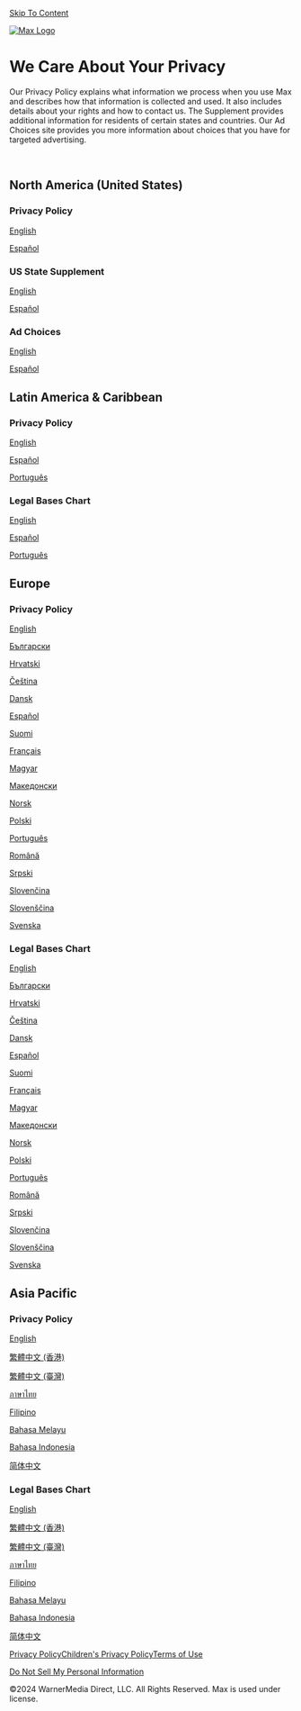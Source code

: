 [Skip To Content](javascript:void(0);)

[![Max Logo](/img/max-h-w-l.svg)](https://www.hbomax.com/)

We Care About Your Privacy
==========================

Our Privacy Policy explains what information we process when you use Max and describes how that information is collected and used. It also includes details about your rights and how to contact us. The Supplement provides additional information for residents of certain states and countries. Our Ad Choices site provides you more information about choices that you have for targeted advertising.

  
 

North America (United States)
-----------------------------

### Privacy Policy

[English](https://www.hbomax.com/privacy/en-us "North America (United States) - English Privacy Policy")

[Español](https://www.hbomax.com/privacy/es-us "North America (United States) - Spanish Privacy Policy")

### US State Supplement

[English](https://www.hbomax.com/privacy/usrights/en-us "North America (United States) - English US State Supplement")

[Español](https://www.hbomax.com/privacy/usrights/es-us "North America (United States) - Spanish US State Supplement")

### Ad Choices

[English](https://www.warnermediaprivacy.com/opt-out/ "North America (United States) - English Ad Choices")

[Español](https://www.warnermediaprivacy.com/opt-out/?lang=es "North America (United States) - Spanish Ad Choices")

Latin America & Caribbean
-------------------------

### Privacy Policy

[English](https://www.hbomax.com/privacy/en-latam "Latin America & Caribbean - English Privacy Policy")

[Español](https://www.hbomax.com/privacy/es-latam "Latin America & Caribbean - Spanish Privacy Policy")

[Português](https://www.hbomax.com/privacy/pt-latam "Latin America & Caribbean - Portuguese Privacy Policy")

### Legal Bases Chart

[English](https://www.hbomax.com/privacy/legal-bases/en-latam "Latin America & Caribbean - English Legal Bases Chart")

[Español](https://www.hbomax.com/privacy/legal-bases/es-latam "Latin America & Caribbean - Spanish Legal Bases Chart")

[Português](https://www.hbomax.com/privacy/legal-bases/pt-latam "Latin America & Caribbean - Portuguese Legal Bases Chart")

Europe
------

### Privacy Policy

[English](https://www.hbomax.com/privacy/en-emea "Europe - English Privacy Policy")

[Български](https://www.hbomax.com/privacy/bg-emea "Europe - Bulgarian Privacy Policy")

[Hrvatski](https://www.hbomax.com/privacy/hr-emea "Europe - Croatian Privacy Policy")

[Čeština](https://www.hbomax.com/privacy/cs-emea "Europe - Czech Privacy Policy")

[Dansk](https://www.hbomax.com/privacy/da-emea "Europe - Danish Privacy Policy")

[Español](https://www.hbomax.com/privacy/es-emea "Europe - Spanish Privacy Policy")

[Suomi](https://www.hbomax.com/privacy/fi-emea "Europe - Finnish Privacy Policy")

[Français](https://www.hbomax.com/privacy/fr-emea "Europe - French Privacy Policy")

[Magyar](https://www.hbomax.com/privacy/hu-emea "Europe - Hungarian Privacy Policy")

[Македонски](https://www.hbomax.com/privacy/mk-emea "Europe - Macedonian Privacy Policy")

[Norsk](https://www.hbomax.com/privacy/no-emea "Europe - Norwegian Privacy Policy")

[Polski](https://www.hbomax.com/privacy/pl-emea "Europe - Polish Privacy Policy")

[Português](https://www.hbomax.com/privacy/pt-emea "Europe - Polish Privacy Policy")

[Română](https://www.hbomax.com/privacy/ro-emea "Europe - Romanian Privacy Policy")

[Srpski](https://www.hbomax.com/privacy/sr-emea "Europe - Serbian Privacy Policy")

[Slovenčina](https://www.hbomax.com/privacy/sk-emea "Europe - Slovak Privacy Policy")

[Slovenščina](https://www.hbomax.com/privacy/sl-emea "Europe - Slovene Privacy Policy")

[Svenska](https://www.hbomax.com/privacy/sv-emea "Europe - Swedish Privacy Policy")

### Legal Bases Chart

[English](https://www.hbomax.com/privacy/legal-bases/en-emea "Europe - English Legal Bases Chart")

[Български](https://www.hbomax.com/privacy/legal-bases/bg-emea "Europe - Bulgarian Legal Bases Chart")

[Hrvatski](https://www.hbomax.com/privacy/legal-bases/hr-emea "Europe - Croatian Legal Bases Chart")

[Čeština](https://www.hbomax.com/privacy/legal-bases/cs-emea "Europe - Czech Legal Bases Chart")

[Dansk](https://www.hbomax.com/privacy/legal-bases/da-emea "Europe - Danish Legal Bases Chart")

[Español](https://www.hbomax.com/privacy/legal-bases/es-emea "Europe - Spanish Legal Bases Chart")

[Suomi](https://www.hbomax.com/privacy/legal-bases/fi-emea "Europe - Finnish Legal Bases Chart")

[Français](https://www.hbomax.com/privacy/legal-bases/fr-emea "Europe - French Legal Bases Chart")

[Magyar](https://www.hbomax.com/privacy/legal-bases/hu-emea "Europe - Hungary Legal Bases Chart")

[Македонски](https://www.hbomax.com/privacy/legal-bases/mk-emea "Europe - Macedonian Legal Bases Chart")

[Norsk](https://www.hbomax.com/privacy/legal-bases/no-emea "Europe - Norwegian Legal Bases Chart")

[Polski](https://www.hbomax.com/privacy/legal-bases/pl-emea "Europe - Polish Legal Bases Chart")

[Português](https://www.hbomax.com/privacy/legal-bases/pt-emea "Europe - Portuguese Legal Bases Chart")

[Română](https://www.hbomax.com/privacy/legal-bases/ro-emea "Europe - Romanian Legal Bases Chart")

[Srpski](https://www.hbomax.com/privacy/legal-bases/sr-emea "Europe - Serbian Legal Bases Chart")

[Slovenčina](https://www.hbomax.com/privacy/legal-bases/sk-emea "Europe - Slovak Legal Bases Chart")

[Slovenščina](https://www.hbomax.com/privacy/legal-bases/sl-emea "Europe - Slovene Legal Bases Chart")

[Svenska](https://www.hbomax.com/privacy/legal-bases/sv-emea "Europe - Swedish Legal Bases Chart")

Asia Pacific
------------

### Privacy Policy

[English](https://www.hbomax.com/privacy/en-apac "Asia - English Privacy Policy")

[繁體中文 (香港)](https://www.hbomax.com/privacy/zh-hk-apac)

[繁體中文 (臺灣)](https://www.hbomax.com/privacy/zh-tw-apac)

[ภาษาไทย](https://www.hbomax.com/privacy/th-apac)

[Filipino](https://www.hbomax.com/privacy/tl-apac)

[Bahasa Melayu](https://www.hbomax.com/privacy/ms-apac)

[Bahasa Indonesia](https://www.hbomax.com/privacy/id-apac)

[简体中文](https://www.hbomax.com/privacy/zh-apac)

### Legal Bases Chart

[English](https://www.hbomax.com/privacy/legal-bases/en-apac "Asia - English Privacy Policy")

[繁體中文 (香港)](https://www.hbomax.com/privacy/legal-bases/zh-hk-apac)

[繁體中文 (臺灣)](https://www.hbomax.com/privacy/legal-bases/zh-tw-apac)

[ภาษาไทย](https://www.hbomax.com/privacy/legal-bases/th-apac)

[Filipino](https://www.hbomax.com/privacy/legal-bases/tl-apac)

[Bahasa Melayu](https://www.hbomax.com/privacy/legal-bases/ms-apac)

[Bahasa Indonesia](https://www.hbomax.com/privacy/legal-bases/id-apac)

[简体中文](https://www.hbomax.com/privacy/legal-bases/zh-apac)

[Privacy Policy](https://www.hbomax.com/privacy)[Children's Privacy Policy](https://www.hbomax.com/privacy/children)[Terms of Use](https://www.hbomax.com/terms-of-use)

[Do Not Sell My Personal Information](#compliance-link)

©2024 WarnerMedia Direct, LLC. All Rights Reserved. Max is used under license.